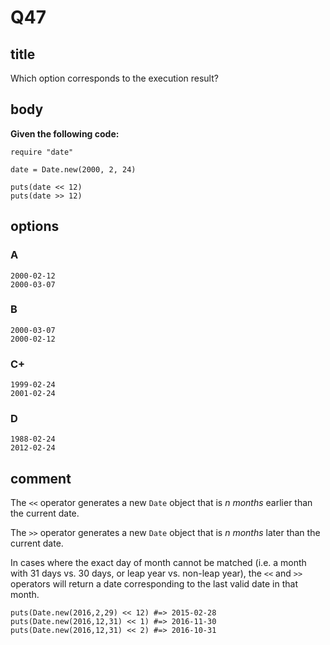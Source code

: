 # Q47

## title

Which option corresponds to the execution result?

## body

**Given the following code:**

```
require "date"

date = Date.new(2000, 2, 24)

puts(date << 12)
puts(date >> 12)
```

## options

### A

```
2000-02-12
2000-03-07
```

### B

```
2000-03-07
2000-02-12
```

### C+

```
1999-02-24
2001-02-24
```

### D

```
1988-02-24
2012-02-24
```

## comment

The `<<` operator generates a new `Date` object that is *n months* earlier than the current date.

The `>>` operator generates a new `Date` object that is *n months* later than the current date.

In cases where the exact day of month cannot be matched (i.e. a month with 31 days vs. 30 days, or leap year vs. non-leap year), the `<<` and `>>` operators will return a date corresponding to the last valid date in that month.

```
puts(Date.new(2016,2,29) << 12) #=> 2015-02-28
puts(Date.new(2016,12,31) << 1) #=> 2016-11-30
puts(Date.new(2016,12,31) << 2) #=> 2016-10-31
```